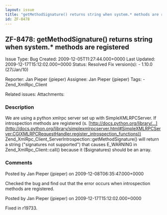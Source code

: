 ```yaml
---
layout: issue
title: "getMethodSignature() returns string when system.* methods are registered"
id: ZF-8478
---
```


ZF-8478: getMethodSignature() returns string when system.\* methods are registered
----------------------------------------------------------------------------------

 Issue Type: Bug Created: 2009-12-05T11:27:44.000+0000 Last Updated: 2009-12-17T15:12:02.000+0000 Status: Resolved Fix version(s): - 1.10.0 (27/Jan/10)
 
 Reporter:  Jan Pieper (jpieper)  Assignee:  Jan Pieper (jpieper)  Tags: - Zend\_XmlRpc\_Client
 
 Related issues: 
 Attachments: 
### Description

We are using a python xmlrpc server set up with SimpleXMLRPCServer. If introspection methods are registered (s. [http://docs.python.org/library/…](http://docs.python.org/library/simplexmlrpcserver.html#SimpleXMLRPCServer.CGIXMLRPCRequestHandler.register_introspection_functions)) Zend\_XmlRpc\_Client\_ServerIntrospection::getMethodSignature() will return a string ("signatures not supported") that causes E\_WARNING in Zend\_XmlRpc\_Client::call() because it ($signatures) should be an array.

 

 

### Comments

Posted by Jan Pieper (jpieper) on 2009-12-08T06:35:47.000+0000

Checked the bug and find out that the error occurs when introspection methods are registered.

 

 

Posted by Jan Pieper (jpieper) on 2009-12-17T15:12:02.000+0000

Fixed in r19733.

 

 